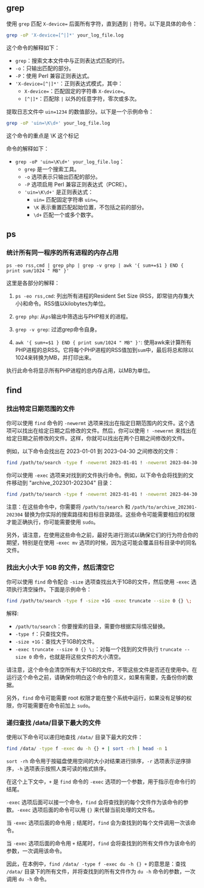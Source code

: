 ## grep

使用 `grep` 匹配 `X-device=` 后面所有字符，直到遇到 `|` 符号。以下是具体的命令：

```sh
grep -oP 'X-device=[^|]*' your_log_file.log
```

这个命令的解释如下：
- `grep`：搜索文本文件中与正则表达式匹配的行。
- `-o`：只输出匹配的部分。
- `-P`：使用 Perl 兼容正则表达式。
- `'X-device=[^|]*'`：正则表达式模式，其中：
  - `X-device=`：匹配固定的字符串 `X-device=`。
  - `[^|]*`：匹配除 `|` 以外的任意字符，零次或多次。
 
提取日志文件中 `uin=1234` 的数值部分。以下是一个示例命令：

```sh
grep -oP 'uin=\K\d+' your_log_file.log
```

这个命令的重点是 \K 这个标记

命令的解释如下：
- `grep -oP 'uin=\K\d+' your_log_file.log`：
  - `grep` 是一个搜索工具。
  - `-o` 选项表示只输出匹配的部分。
  - `-P` 选项启用 Perl 兼容正则表达式（PCRE）。
  - `'uin=\K\d+'` 是正则表达式：
    - `uin=` 匹配固定字符串 `uin=`。
    - `\K` 表示重置匹配起始位置，不包括之前的部分。
    - `\d+` 匹配一个或多个数字。


## ps

### 统计所有同一程序的所有进程的内存占用

```shell
ps -eo rss,cmd | grep php | grep -v grep | awk '{ sum+=$1 } END { print sum/1024 " MB" }'
```

这里是各部分的解释：

1. `ps -eo rss,cmd`: 列出所有进程的Resident Set Size (RSS，即常驻内存集大小)和命令。RSS值以kilobytes为单位。

2. `grep php`: 从`ps`输出中筛选出与PHP相关的进程。

3. `grep -v grep`: 过滤grep命令自身。

4. `awk '{ sum+=$1 } END { print sum/1024 " MB" }'`: 使用awk来计算所有PHP进程的总RSS。它将每个PHP进程的RSS值加到`sum`中，最后将总和除以1024来转换为MB，并打印出来。

执行此命令将显示所有PHP进程的总内存占用，以MB为单位。

## find

### 找出特定日期范围的文件

你可以使用 `find` 命令的 `-newermt` 选项来找出在指定日期范围内的文件。这个选项可以找出在给定日期之后修改的文件。然后，你可以使用 `! -newermt` 来找出在给定日期之前修改的文件。这样，你就可以找出在两个日期之间修改的文件。

例如，以下命令会找出在 2023-01-01 到 2023-04-30 之间修改的文件：

```bash
find /path/to/search -type f -newermt 2023-01-01 ! -newermt 2023-04-30
```

你可以使用 `-exec` 选项来对找到的文件执行命令。例如，以下命令会将找到的文件移动到 "archive_202301-202304" 目录：

```bash
find /path/to/search -type f -newermt 2023-01-01 ! -newermt 2023-04-30 -exec mv {} /path/to/archive_202301-202304 \;
```

注意：在这些命令中，你需要将 `/path/to/search` 和 `/path/to/archive_202301-202304` 替换为你实际的搜索路径和目标目录路径。这些命令可能需要相应的权限才能正确执行，你可能需要使用 `sudo`。

另外，请注意，在使用这些命令之前，最好先进行测试以确保它们的行为符合你的期望，特别是在使用 `-exec mv` 选项的时候，因为这可能会覆盖目标目录中的同名文件。

### 找出大小大于 1GB 的文件，然后清空它

你可以使用 `find` 命令配合 `-size` 选项查找出大于1GB的文件，然后使用 `-exec` 选项执行清空操作。下面是示例命令：

```bash
find /path/to/search -type f -size +1G -exec truncate --size 0 {} \;
```

解释:

- `/path/to/search`：你要搜索的目录，需要你根据实际情况替换。
- `-type f`：只查找文件。
- `-size +1G`：查找大于1GB的文件。
- `-exec truncate --size 0 {} \;`：对每一个找到的文件执行 `truncate --size 0` 命令，也就是将这些文件的大小清空。

请注意，这个命令会清空所有大于1GB的文件，不管这些文件是否还在使用中。在运行这个命令之前，请确保你明白这个命令的意义，如果有需要，先备份你的数据。

另外，`find` 命令可能需要 root 权限才能在整个系统中运行，如果没有足够的权限，你可能需要在命令前加上 `sudo`。


### 递归查找 /data/目录下最大的文件

使用以下命令可以递归地查找 `/data/` 目录下最大的文件：

```sh
find /data/ -type f -exec du -h {} + | sort -rh | head -n 1
```

`sort -rh` 命令用于按磁盘使用空间的大小对结果进行排序，`-r` 选项表示逆序排序，`-h` 选项表示按照人类可读的格式排序。

在这个上下文中，`+` 是 `find` 命令的 `-exec` 选项的一个参数，用于指示在命令行的结尾。

`-exec` 选项后面可以接一个命令，`find` 会将查找到的每个文件作为该命令的参数。`-exec` 选项后面的命令可以用 `{}` 来代替当前处理的文件名。

当 `-exec` 选项后面的命令用 `;` 结尾时，`find` 会为查找到的每个文件调用一次该命令。

当 `-exec` 选项后面的命令用 `+` 结尾时，`find` 会将查找到的所有文件作为该命令的参数，一次调用该命令。

因此，在本例中，`find /data/ -type f -exec du -h {} +` 的意思是：查找 `/data/` 目录下的所有文件，并将查找到的所有文件作为 `du -h` 命令的参数，一次调用 `du -h` 命令。
